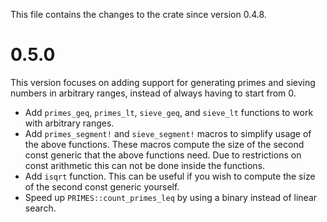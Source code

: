 This file contains the changes to the crate since version 0.4.8.

# 0.5.0

This version focuses on adding support for generating primes and sieving numbers in arbitrary ranges, instead of always having to start from 0.

 - Add `primes_geq`, `primes_lt`, `sieve_geq`, and `sieve_lt` functions to work with arbitrary ranges.
 - Add `primes_segment!` and `sieve_segment!` macros to simplify usage of the above functions. These macros compute the size of the second const generic that the above functions need. Due to restrictions on const arithmetic this can not be done inside the functions.
 - Add `isqrt` function. This can be useful if you wish to compute the size of the second const generic yourself.
 - Speed up `PRIMES::count_primes_leq` by using a binary instead of linear search.

